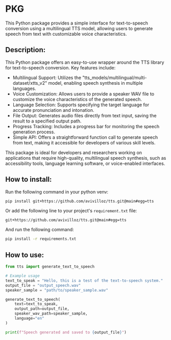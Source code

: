 # PKG

This Python package provides a simple interface for text-to-speech conversion using a multilingual TTS model, allowing users to generate speech from text with customizable voice characteristics.

## Description:

This Python package offers an easy-to-use wrapper around the TTS library for text-to-speech conversion. Key features include:
- Multilingual Support: Utilizes the "tts_models/multilingual/multi-dataset/xtts_v2" model, enabling speech synthesis in multiple languages.
- Voice Customization: Allows users to provide a speaker WAV file to customize the voice characteristics of the generated speech.
- Language Selection: Supports specifying the target language for accurate pronunciation and intonation.
- File Output: Generates audio files directly from text input, saving the result to a specified output path.
- Progress Tracking: Includes a progress bar for monitoring the speech generation process.
- Simple API: Offers a straightforward function call to generate speech from text, making it accessible for developers of various skill levels.

This package is ideal for developers and researchers working on applications that require high-quality, multilingual speech synthesis, such as accessibility tools, language learning software, or voice-enabled interfaces.

## How to install:

Run the following command in your python venv:

```sh
pip install git+https://github.com/avivilloz/tts.git@main#egg=tts
```

Or add the following line to your project's `requirement.txt` file:

```
git+https://github.com/avivilloz/tts.git@main#egg=tts
```

And run the following command:

```sh
pip install -r requirements.txt
```

## How to use:

```python
from tts import generate_text_to_speech

# Example usage
text_to_speak = "Hello, this is a test of the text-to-speech system."
output_file = "output_speech.wav"
speaker_sample = "path/to/speaker_sample.wav"

generate_text_to_speech(
    text=text_to_speak,
    output_path=output_file,
    speaker_wav_path=speaker_sample,
    language="en"
)

print(f"Speech generated and saved to {output_file}")
```